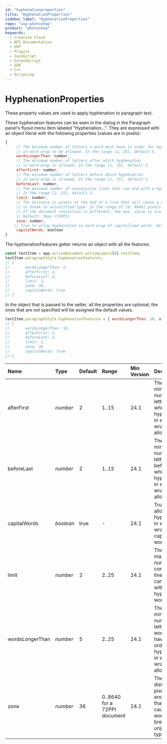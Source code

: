 ```yaml
---
id: "hyphenationproperties"
title: "HyphenationProperties"
sidebar_label: "HyphenationProperties"
repo: "uxp-photoshop"
product: "photoshop"
keywords:
  - Creative Cloud
  - API Documentation
  - UXP
  - Plugins
  - JavaScript
  - ExtendScript
  - SDK
  - C++
  - Scripting
---
```


# HyphenationProperties

These property values are used to apply hyphenation to paragraph text.

These hyphenation features can be seen in the dialog
in the Paragraph panel's flyout menu item labeled "Hyphenation...".
They are expressed with an object literal with the following properties (values are in pixels):

```javascript
{    
     // The minimum number of letters a word must have in order for hyphenation
     // in word wrap to be allowed. In the range [2, 25], default 5.
     wordsLongerThan: number,
     // The minimum number of letters after which hyphenation
     // in word wrap is allowed. In the range [1, 15], default 2.
     afterFirst: number,
     // The minimum number of letters before which hyphenation
     // in word wrap is allowed. In the range [1, 15], default 2.
     beforeLast: number,
     // The maximum number of consecutive lines that can end with a hyphenated word.
     // In the range [2, 25], default 2.
     limit: number,
     // The distance in pixels at the end of a line that will cause a word 
     // to break in unjustified type. In the range of [0, 8640] pixels for a 72PPI document.
     // If the document resolution is different, the max. value is scaled accordingly.
     // Default: 36px (72PPI) 
     zone: number,
    // True to allow hyphenation in word wrap of capitalized words. Default true.
     capitalWords: boolean
}
```

The hyphenationFeatures getter returns an object with all the features:

```javascript
const textItem = app.activeDocument.activeLayers[0].textItem;
textItem.paragraphStyle.hyphenationFeatures; 
// { 
//       wordsLongerThan: 5, 
//       afterFirst: 2, 
//       beforeLast: 2, 
//       limit: 2, 
//       zone: 36, 
//       capitalWords: true 
// }
```

In the object that is passed to the setter, all the properties are optional;
the ones that are not specified will be assigned the default values.

```javascript
textItem.paragraphStyle.hyphenationFeatures = { wordsLongerThan: 10, afterFirst: 3 };
// { 
//       wordsLongerThan: 10, 
//       afterFirst: 3, 
//       beforeLast: 2, 
//       limit: 2, 
//       zone: 36, 
//       capitalWords: true 
// }
```

| Name | Type | Default | Range | Min Version | Description |
| :------ | :------ | :------ | :------ | :------ | :------ |
| afterFirst | *number* | 2 | 1..15 | 24.1 | The minimum number of letters after which hyphenation in word wrap is allowed. |
| beforeLast | *number* | 2 | 1..15 | 24.1 | The minimum number of letters before which hyphenation in word wrap is allowed. |
| capitalWords | *boolean* | true | - | 24.1 | True to allow hyphenation in word wrap of capitalized words. |
| limit | *number* | 2 | 2..25 | 24.1 | The maximum number of consecutive lines that can end with a hyphenated word. |
| wordsLongerThan | *number* | 5 | 2..25 | 24.1 | The minimum number of letters a word must have in order for hyphenation in word wrap to be allowed. |
| zone | *number* | 36 | 0..8640 for a 72PPI document | 24.1 | The distance in pixels at the end of a line that will cause a word to break in unjustified type. |
